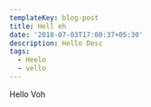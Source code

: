 ```yaml
---
templateKey: blog-post
title: Hell eh
date: '2018-07-03T17:00:37+05:30'
description: Hello Desc
tags:
  - Heelo
  - vello
---
```

Hello Voh
